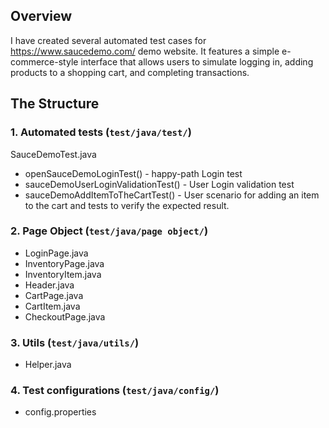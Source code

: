 ## Overview

I have created several automated test cases for https://www.saucedemo.com/ demo website. 
It features a simple e-commerce-style interface that allows users to simulate logging in, adding products to a shopping cart, and completing transactions. 

## The Structure 

### 1. **Automated tests (`test/java/test/`)**
SauceDemoTest.java
- openSauceDemoLoginTest() - happy-path Login test
- sauceDemoUserLoginValidationTest() - User Login validation test
- sauceDemoAddItemToTheCartTest() - User scenario for adding an item to the cart and tests to verify the expected result.

### 2. **Page Object (`test/java/page object/`)**
- LoginPage.java
- InventoryPage.java
- InventoryItem.java
- Header.java
- CartPage.java
- CartItem.java
- CheckoutPage.java

### 3. **Utils (`test/java/utils/`)**
- Helper.java 

### 4. **Test configurations (`test/java/config/`)**
- config.properties
